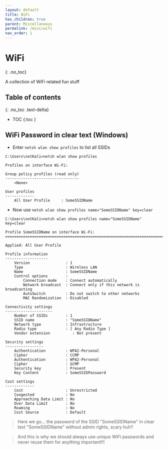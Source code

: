 ```yaml
---
layout: default
title: WiFi
has_children: true
parent: Miscellaneous
permalink: /misc/wifi
nav_order: 1
---
```

<!-- markdownlint-disable MD022 -->
<!-- markdownlint-disable MD025 -->

# WiFi
{: .no_toc}

A collection of WiFi related fun stuff

## Table of contents
{: .no_toc .text-delta}

- TOC
{:toc }

## WiFi Password in clear text (Windows)

- Enter `netsh wlan show profiles` to list all SSIDs 

```console
C:\Users\notKali>netsh wlan show profiles

Profiles on interface Wi-Fi:

Group policy profiles (read only)
---------------------------------
    <None>

User profiles
-------------
    All User Profile     : SomeSSIDName
```

- Now use `netsh wlan show profiles name="SomeSSIDName" key=clear`

```console
C:\Users\notKali>netsh wlan show profiles name="SomeSSIDName" key=clear

Profile SomeSSIDName on interface Wi-Fi:
=======================================================================

Applied: All User Profile

Profile information
-------------------
    Version                : 1
    Type                   : Wireless LAN
    Name                   : SomeSSIDName
    Control options        :
        Connection mode    : Connect automatically
        Network broadcast  : Connect only if this network is broadcasting
        AutoSwitch         : Do not switch to other networks
        MAC Randomization  : Disabled

Connectivity settings
---------------------
    Number of SSIDs        : 1
    SSID name              : "SomeSSIDName"
    Network type           : Infrastructure
    Radio type             : [ Any Radio Type ]
    Vendor extension          : Not present

Security settings
-----------------
    Authentication         : WPA2-Personal
    Cipher                 : CCMP
    Authentication         : WPA2-Personal
    Cipher                 : GCMP
    Security key           : Present
    Key Content            : SomeSSIDPassword

Cost settings
-------------
    Cost                   : Unrestricted
    Congested              : No
    Approaching Data Limit : No
    Over Data Limit        : No
    Roaming                : No
    Cost Source            : Default
```

> Here we go... the password of the SSID "SomeSSIDName" in clear text "SomeSSIDName" without admin rights, scary huh?
  
  
> And this is why we should always use unique WiFi passwords and never reuse them for anything important!!!
